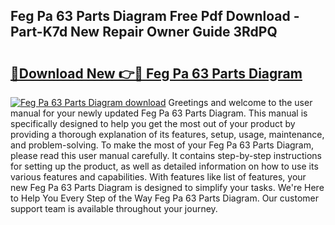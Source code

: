 ## Feg Pa 63 Parts Diagram Free Pdf Download - Part-K7d New Repair Owner Guide 3RdPQ

# <h2><a href="http://dfnbyz3.blite.top/?on=Feg+Pa+63+Parts+Diagram">🔗Download New 👉🔴 Feg Pa 63 Parts Diagram</a></h2>

[![Feg Pa 63 Parts Diagram download](https://i.imgur.com/lujVjoI.png)](http://dfnbyz3.blite.top/?on=Feg+Pa+63+Parts+Diagram)
Greetings and welcome to the user manual for your newly updated Feg Pa 63 Parts Diagram. This manual is specifically designed to help you get the most out of your product by providing a thorough explanation of its features, setup, usage, maintenance, and problem-solving. To make the most of your Feg Pa 63 Parts Diagram, please read this user manual carefully. It contains step-by-step instructions for setting up the product, as well as detailed information on how to use its various features and capabilities. With features like list of features, your new Feg Pa 63 Parts Diagram is designed to simplify your tasks. We're Here to Help You Every Step of the Way Feg Pa 63 Parts Diagram. Our customer support team is available throughout your journey.
